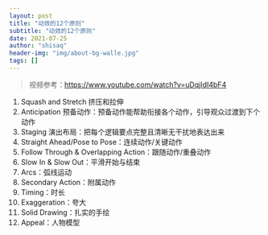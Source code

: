 ```yaml
---
layout: post
title: "动效的12个原则"
subtitle: "动效的12个原则"
date: 2021-07-25
author: "shisaq"
header-img: "img/about-bg-walle.jpg"
tags: []
---
```


> 视频参考：https://www.youtube.com/watch?v=uDqjIdI4bF4

1. Squash and Stretch 挤压和拉伸 
2. Anticipation 预备动作：预备动作能帮助衔接各个动作，引导观众过渡到下个动作
3. Staging 演出布局：把每个逻辑要点完整且清晰无干扰地表达出来
4. Straight Ahead/Pose to Pose：连续动作/关键动作
5. Follow Through & Overlapping Action：跟随动作/重叠动作
6. Slow In & Slow Out：平滑开始与结束
7. Arcs：弧线运动
8. Secondary Action：附属动作
9. Timing：时长
10. Exaggeration：夸大
11. Solid Drawing：扎实的手绘
12. Appeal：人物模型